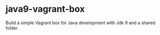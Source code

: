 # java9-vagrant-box

Build a simple Vagrant box for Java development with Jdk 9 and a shared folder.

